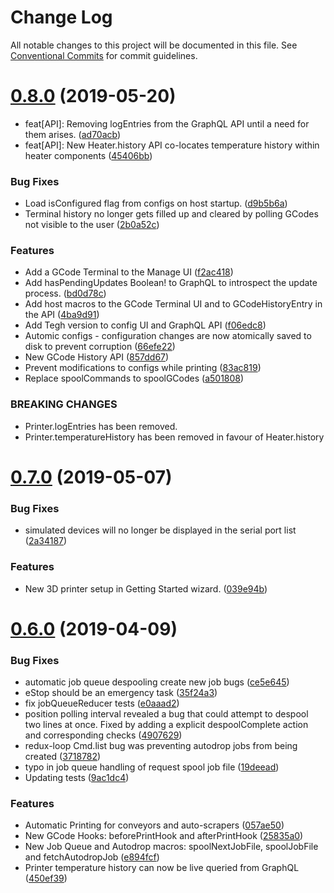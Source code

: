 # Change Log

All notable changes to this project will be documented in this file.
See [Conventional Commits](https://conventionalcommits.org) for commit guidelines.

# [0.8.0](https://github.com/tegh/tegh-host-posix/compare/v0.7.0...v0.8.0) (2019-05-20)


* feat[API]: Removing logEntries from the GraphQL API until a need for them arises. ([ad70acb](https://github.com/tegh/tegh-host-posix/commit/ad70acb))
* feat[API]: New Heater.history API co-locates temperature history within heater components ([45406bb](https://github.com/tegh/tegh-host-posix/commit/45406bb))


### Bug Fixes

* Load isConfigured flag from configs on host startup. ([d9b5b6a](https://github.com/tegh/tegh-host-posix/commit/d9b5b6a))
* Terminal history no longer gets filled up and cleared by polling GCodes not visible to the user ([2b0a52c](https://github.com/tegh/tegh-host-posix/commit/2b0a52c))


### Features

* Add a GCode Terminal to the Manage UI ([f2ac418](https://github.com/tegh/tegh-host-posix/commit/f2ac418))
* Add hasPendingUpdates Boolean! to GraphQL to introspect the update process. ([bd0d78c](https://github.com/tegh/tegh-host-posix/commit/bd0d78c))
* Add host macros to the GCode Terminal UI and to GCodeHistoryEntry in the API ([4ba9d91](https://github.com/tegh/tegh-host-posix/commit/4ba9d91))
* Add Tegh version to config UI and GraphQL API ([f06edc8](https://github.com/tegh/tegh-host-posix/commit/f06edc8))
* Automic configs - configuration changes are now atomically saved to disk to prevent corruption ([66efe22](https://github.com/tegh/tegh-host-posix/commit/66efe22))
* New GCode History API ([857dd67](https://github.com/tegh/tegh-host-posix/commit/857dd67))
* Prevent modifications to configs while printing ([83ac819](https://github.com/tegh/tegh-host-posix/commit/83ac819))
* Replace spoolCommands to spoolGCodes ([a501808](https://github.com/tegh/tegh-host-posix/commit/a501808))


### BREAKING CHANGES

* Printer.logEntries has been removed.
* Printer.temperatureHistory has been removed in favour of Heater.history





# [0.7.0](https://github.com/tegh/tegh-host-posix/compare/v0.6.0...v0.7.0) (2019-05-07)


### Bug Fixes

* simulated devices will no longer be displayed in the serial port list ([2a34187](https://github.com/tegh/tegh-host-posix/commit/2a34187))


### Features

* New 3D printer setup in Getting Started wizard. ([039e94b](https://github.com/tegh/tegh-host-posix/commit/039e94b))





# [0.6.0](https://github.com/tegh/tegh-host-posix/compare/v0.5.10...v0.6.0) (2019-04-09)


### Bug Fixes

* automatic job queue despooling create new job bugs ([ce5e645](https://github.com/tegh/tegh-host-posix/commit/ce5e645))
* eStop should be an emergency task ([35f24a3](https://github.com/tegh/tegh-host-posix/commit/35f24a3))
* fix jobQueueReducer tests ([e0aaad2](https://github.com/tegh/tegh-host-posix/commit/e0aaad2))
* position polling interval revealed a bug that could attempt to despool two lines at once. Fixed by adding a explicit despoolComplete action and corresponding checks ([4907629](https://github.com/tegh/tegh-host-posix/commit/4907629))
* redux-loop Cmd.list bug was preventing autodrop jobs from being created ([3718782](https://github.com/tegh/tegh-host-posix/commit/3718782))
* typo in job queue handling of request spool job file ([19deead](https://github.com/tegh/tegh-host-posix/commit/19deead))
* Updating tests ([9ac1dc4](https://github.com/tegh/tegh-host-posix/commit/9ac1dc4))


### Features

* Automatic Printing for conveyors and auto-scrapers ([057ae50](https://github.com/tegh/tegh-host-posix/commit/057ae50))
* New GCode Hooks: beforePrintHook and afterPrintHook ([25835a0](https://github.com/tegh/tegh-host-posix/commit/25835a0))
* New Job Queue and Autodrop macros: spoolNextJobFile, spoolJobFile and fetchAutodropJob ([e894fcf](https://github.com/tegh/tegh-host-posix/commit/e894fcf))
* Printer temperature history can now be live queried from GraphQL ([450ef39](https://github.com/tegh/tegh-host-posix/commit/450ef39))
